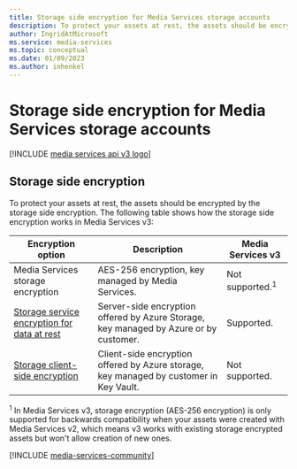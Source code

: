 ```yaml
---
title: Storage side encryption for Media Services storage accounts
description: To protect your assets at rest, the assets should be encrypted by the storage side encryption.
author: IngridAtMicrosoft
ms.service: media-services
ms.topic: conceptual
ms.date: 01/09/2023
ms.author: inhenkel
---
```


# Storage side encryption for Media Services storage accounts

[!INCLUDE [media services api v3 logo](./includes/v3-hr.md)]

## Storage side encryption

To protect your assets at rest, the assets should be encrypted by the storage side encryption. The following table shows how the storage side encryption works in Media Services v3:

|Encryption option|Description|Media Services v3|
|---|---|---|
|Media Services storage encryption| AES-256 encryption, key managed by Media Services. |Not supported.<sup>1</sup>|
|[Storage service encryption for data at rest](/azure/storage/common/storage-service-encryption)|Server-side encryption offered by Azure Storage, key managed by Azure or by customer.|Supported.|
|[Storage client-side encryption](/azure/storage/common/storage-client-side-encryption)|Client-side encryption offered by Azure storage, key managed by customer in Key Vault.|Not supported.|

<sup>1</sup> In Media Services v3, storage encryption (AES-256 encryption) is only supported for backwards compatibility when your assets were created with Media Services v2, which means v3 works with existing storage encrypted assets but won't allow creation of new ones.

[!INCLUDE [media-services-community](includes/media-services-community.md)]
